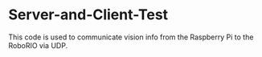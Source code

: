 # Server-and-Client-Test

This code is used to communicate vision info from the Raspberry Pi to the RoboRIO via UDP.
